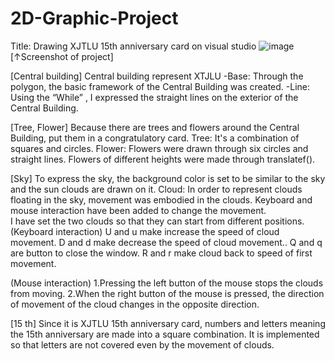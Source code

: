# 2D-Graphic-Project
Title: Drawing XJTLU 15th anniversary card on visual studio
![image](https://github.com/MIJI-H/2D-Graphic-Project/assets/71619429/2ed4ab17-1580-4c7a-9b33-fd3ce1b707b1)
[↑Screenshot of project] 

[Central building]
Central building represent XTJLU
-Base: Through the polygon, the basic framework of the Central Building was created.
-Line: Using the “While” , I expressed the straight lines on the exterior of the Central Building.

[Tree, Flower]
Because there are trees and flowers around the Central Building, put them in a congratulatory card.
Tree:  It's a combination of squares and circles.
Flower: Flowers were drawn through six circles and straight lines.
Flowers of different heights were made through translatef().

[Sky]
To express the sky, the background color is set to be similar to the sky and the sun clouds are drawn on it.
Cloud: In order to represent clouds floating in the sky, movement was embodied in the clouds.
Keyboard and mouse interaction have been added to change the movement.        
I have set the two clouds so that they can start from different positions.
(Keyboard interaction) 
U and u make increase the speed of cloud movement.
D and d make decrease the speed of cloud movement..
Q and q  are button to close the window.
R and r make cloud back to speed of first movement.

(Mouse interaction) 
1.Pressing the left button of the mouse stops the clouds from moving.
2.When the right button of the mouse is pressed, the direction of movement of the cloud changes in the opposite direction.

[15 th] 
Since it is XJTLU 15th anniversary card, numbers and letters meaning the 15th anniversary are made into a square combination.
It is implemented so that letters are not covered even by the movement of clouds.
